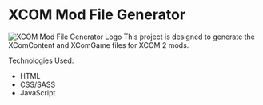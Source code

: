 # XCOM Mod File Generator

![XCOM Mod File Generator Logo](/images/xcomheadimg.jpg)
This project is designed to generate the XComContent and XComGame files for XCOM 2 mods.

Technologies Used:

* HTML
* CSS/SASS
* JavaScript
